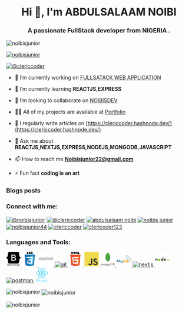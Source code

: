 <h1 align="center">Hi 👋, I'm  ABDULSALAAM NOIBI</h1>
<h3 align="center">A passionate FullStack developer from NIGERIA .</h3>

<p align="left"> <img src="https://komarev.com/ghpvc/?username=noibisjunior&label=Profile%20views&color=0e75b6&style=flat" alt="noibisjunior" /> </p>

<p align="left"> <a href="https://github.com/ryo-ma/github-profile-trophy"><img src="https://github-profile-trophy.vercel.app/?username=noibisjunior" alt="noibisjunior" /></a> </p>

<p align="left"> <a href="https://twitter.com/@clericcoder" target="blank"><img src="https://img.shields.io/twitter/follow/@clericcoder?logo=twitter&style=for-the-badge" alt="@clericcoder" /></a> </p>

- 🔭 I’m currently working on [FULLSATACK WEB APPLICATION](https://noibis-dev.cyclic.app/)

- 🌱 I’m currently learning **REACTJS,EXPRESS**

- 👯 I’m looking to collaborate on [NOIBISDEV](https://noibis-dev.cyclic.app/)

- 👨‍💻 All of my projects are available at [Portfolio](https://super-developer-portfolio.vercel.app/)

- 📝 I regularly write articles on [https://clericcoder.hashnode.dev/](https://clericcoder.hashnode.dev/)

- 💬 Ask me about **REACTJS,NEXTJS,EXPRESS,NODEJS,MONGODB,JAVASCRIPT**

- 📫 How to reach me **Noibisjunior22@gmail.com**

- ⚡ Fun fact **coding is an art**

### Blogs posts
<!-- BLOG-POST-LIST:START -->
<!-- BLOG-POST-LIST:END -->

<h3 align="left">Connect with me:</h3>
<p align="left">
<a href="https://dev.to/@noibisjunior" target="blank"><img align="center" src="https://raw.githubusercontent.com/rahuldkjain/github-profile-readme-generator/master/src/images/icons/Social/devto.svg" alt="@noibisjunior" height="30" width="40" /></a>
<a href="https://twitter.com/@clericcoder" target="blank"><img align="center" src="https://raw.githubusercontent.com/rahuldkjain/github-profile-readme-generator/master/src/images/icons/Social/twitter.svg" alt="@clericcoder" height="30" width="40" /></a>
<a href="https://linkedin.com/in/abdulsalaam noibi" target="blank"><img align="center" src="https://raw.githubusercontent.com/rahuldkjain/github-profile-readme-generator/master/src/images/icons/Social/linked-in-alt.svg" alt="abdulsalaam noibi" height="30" width="40" /></a>
<a href="https://fb.com/noibis junior" target="blank"><img align="center" src="https://raw.githubusercontent.com/rahuldkjain/github-profile-readme-generator/master/src/images/icons/Social/facebook.svg" alt="noibis junior" height="30" width="40" /></a>
<a href="https://instagram.com/noibisjunior44" target="blank"><img align="center" src="https://raw.githubusercontent.com/rahuldkjain/github-profile-readme-generator/master/src/images/icons/Social/instagram.svg" alt="noibisjunior44" height="30" width="40" /></a>
<a href="https://www.youtube.com/c/clericcoder" target="blank"><img align="center" src="https://raw.githubusercontent.com/rahuldkjain/github-profile-readme-generator/master/src/images/icons/Social/youtube.svg" alt="clericcoder" height="30" width="40" /></a>
<a href="https://www.leetcode.com/clericoder123" target="blank"><img align="center" src="https://raw.githubusercontent.com/rahuldkjain/github-profile-readme-generator/master/src/images/icons/Social/leet-code.svg" alt="clericoder123" height="30" width="40" /></a>
</p>

<h3 align="left">Languages and Tools:</h3>
<p align="left"> <a href="https://getbootstrap.com" target="_blank" rel="noreferrer"> <img src="https://raw.githubusercontent.com/devicons/devicon/master/icons/bootstrap/bootstrap-plain-wordmark.svg" alt="bootstrap" width="40" height="40"/> </a> <a href="https://www.w3schools.com/css/" target="_blank" rel="noreferrer"> <img src="https://raw.githubusercontent.com/devicons/devicon/master/icons/css3/css3-original-wordmark.svg" alt="css3" width="40" height="40"/> </a> <a href="https://expressjs.com" target="_blank" rel="noreferrer"> <img src="https://raw.githubusercontent.com/devicons/devicon/master/icons/express/express-original-wordmark.svg" alt="express" width="40" height="40"/> </a> <a href="https://git-scm.com/" target="_blank" rel="noreferrer"> <img src="https://www.vectorlogo.zone/logos/git-scm/git-scm-icon.svg" alt="git" width="40" height="40"/> </a> <a href="https://www.w3.org/html/" target="_blank" rel="noreferrer"> <img src="https://raw.githubusercontent.com/devicons/devicon/master/icons/html5/html5-original-wordmark.svg" alt="html5" width="40" height="40"/> </a> <a href="https://developer.mozilla.org/en-US/docs/Web/JavaScript" target="_blank" rel="noreferrer"> <img src="https://raw.githubusercontent.com/devicons/devicon/master/icons/javascript/javascript-original.svg" alt="javascript" width="40" height="40"/> </a> <a href="https://www.mongodb.com/" target="_blank" rel="noreferrer"> <img src="https://raw.githubusercontent.com/devicons/devicon/master/icons/mongodb/mongodb-original-wordmark.svg" alt="mongodb" width="40" height="40"/> </a> <a href="https://www.mysql.com/" target="_blank" rel="noreferrer"> <img src="https://raw.githubusercontent.com/devicons/devicon/master/icons/mysql/mysql-original-wordmark.svg" alt="mysql" width="40" height="40"/> </a> <a href="https://nextjs.org/" target="_blank" rel="noreferrer"> <img src="https://cdn.worldvectorlogo.com/logos/nextjs-2.svg" alt="nextjs" width="40" height="40"/> </a> <a href="https://nodejs.org" target="_blank" rel="noreferrer"> <img src="https://raw.githubusercontent.com/devicons/devicon/master/icons/nodejs/nodejs-original-wordmark.svg" alt="nodejs" width="40" height="40"/> </a> <a href="https://postman.com" target="_blank" rel="noreferrer"> <img src="https://www.vectorlogo.zone/logos/getpostman/getpostman-icon.svg" alt="postman" width="40" height="40"/> </a> <a href="https://reactjs.org/" target="_blank" rel="noreferrer"> <img src="https://raw.githubusercontent.com/devicons/devicon/master/icons/react/react-original-wordmark.svg" alt="react" width="40" height="40"/> </a> </p>

<p><img align="left" src="https://github-readme-stats.vercel.app/api/top-langs?username=noibisjunior&show_icons=true&locale=en&layout=compact" alt="noibisjunior" /></p>

<p>&nbsp;<img align="center" src="https://github-readme-stats.vercel.app/api?username=noibisjunior&show_icons=true&locale=en" alt="noibisjunior" /></p>

<p><img align="center" src="https://github-readme-streak-stats.herokuapp.com/?user=noibisjunior&" alt="noibisjunior" /></p>
